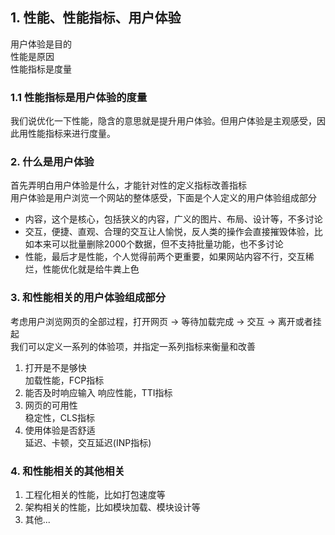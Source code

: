 ##   1. 性能、性能指标、用户体验  
用户体验是目的  
性能是原因  
性能指标是度量  

###  1.1 性能指标是用户体验的度量  
我们说优化一下性能，隐含的意思就是提升用户体验。但用户体验是主观感受，因此用性能指标来进行度量。  

###  2. 什么是用户体验  
首先弄明白用户体验是什么，才能针对性的定义指标改善指标  
用户体验是用户浏览一个网站的整体感受，下面是个人定义的用户体验组成部分  
- 内容，这个是核心，包括狭义的内容，广义的图片、布局、设计等，不多讨论    
- 交互，便捷、直观、合理的交互让人愉悦，反人类的操作会直接摧毁体验，比如本来可以批量删除2000个数据，但不支持批量功能，也不多讨论  
- 性能，最后才是性能，个人觉得前两个更重要，如果网站内容不行，交互稀烂，性能优化就是给牛粪上色  


### 3. 和性能相关的用户体验组成部分  
考虑用户浏览网页的全部过程，打开网页 -> 等待加载完成 -> 交互 -> 离开或者挂起  
我们可以定义一系列的体验项，并指定一系列指标来衡量和改善   
1. 打开是不是够快  
   加载性能，FCP指标
2. 能否及时响应输入 
   响应性能，TTI指标
3. 网页的可用性  
   稳定性，CLS指标
4. 使用体验是否舒适  
   延迟、卡顿，交互延迟(INP指标)

### 4. 和性能相关的其他相关
1. 工程化相关的性能，比如打包速度等  
2. 架构相关的性能，比如模块加载、模块设计等
3. 其他... 




